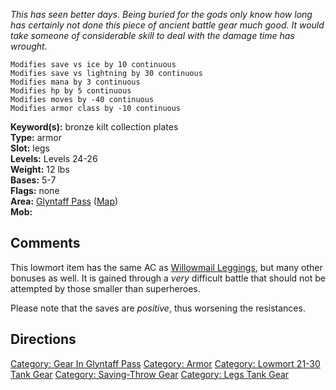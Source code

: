 *This has seen better days. Being buried for the gods only know how long
has certainly not done this piece of ancient battle gear much good. It
would take someone of considerable skill to deal with the damage time
has wrought.*

`Modifies save vs ice by 10 continuous`  
`Modifies save vs lightning by 30 continuous`  
`Modifies mana by 3 continuous`  
`Modifies hp by 5 continuous`  
`Modifies moves by -40 continuous`  
`Modifies armor class by -10 continuous`

**Keyword(s):** bronze kilt collection plates  
**Type:** armor  
**Slot:** legs  
**Levels:** Levels 24-26  
**Weight:** 12 lbs  
**Bases:** 5-7  
**Flags:** none  
**Area:** [ Glyntaff Pass](:Category:_Glyntaff_Pass.md "wikilink")
([Map](Glyntaff_Pass_Map.md "wikilink"))  
**Mob:**  

## Comments

This lowmort item has the same AC as [Willowmail
Leggings](Willowmail_Leggings "wikilink"), but many other bonuses as
well. It is gained through a *very* difficult battle that should not be
attempted by those smaller than superheroes.

Please note that the saves are *positive*, thus worsening the
resistances.

## Directions

[Category: Gear In Glyntaff
Pass](Category:_Gear_In_Glyntaff_Pass "wikilink") [Category:
Armor](Category:_Armor "wikilink") [Category: Lowmort 21-30 Tank
Gear](Category:_Lowmort_21-30_Tank_Gear "wikilink") [Category:
Saving-Throw Gear](Category:_Saving-Throw_Gear "wikilink") [Category:
Legs Tank Gear](Category:_Legs_Tank_Gear "wikilink")
